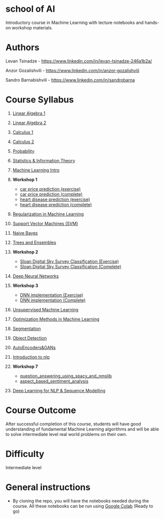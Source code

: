 # school of AI
Introductory course in Machine Learning with lecture notebooks and hands-on workshop materials.

# Authors
Levan Tsinadze - https://www.linkedin.com/in/levan-tsinadze-246a1b2a/

Anzor Gozalishvili - https://www.linkedin.com/in/anzor-gozalishvili

Sandro Barnabishvili - https://www.linkedin.com/in/sandrobarna

# Course Syllabus
1. [Linear Algebra 1](https://github.com/MaxinAI/school-of-ai/blob/master/lecture_1_linear_algebra_1.ipynb)

2. [Linear Algebra 2](https://github.com/MaxinAI/school-of-ai/blob/master/lecture_2_linear_algebra_2.ipynb)

3. [Calculus 1](https://github.com/MaxinAI/school-of-ai/blob/master/lecture_3_calculus_1.ipynb)

4. [Calculus 2](https://github.com/MaxinAI/school-of-ai/blob/master/lecture_4_calculus_2.ipynb)

5. [Probability](https://github.com/MaxinAI/school-of-ai/blob/master/lecture_5_probability.ipynb)

6. [Statistics & Information Theory](https://github.com/MaxinAI/school-of-ai/blob/master/lecture_6_statistics.ipynb)

7. [Machine Learning Intro](https://github.com/MaxinAI/school-of-ai/blob/master/lecture_7_machine_learning_intro.ipynb)

8. **Workshop 1**
    - [car price prediction (exercise)](https://github.com/MaxinAI/school-of-ai/blob/master/workshop_1_car_price_prediction(exercise).ipynb)
    - [car price prediction (complete)](https://github.com/MaxinAI/school-of-ai/blob/master/workshop_1_car_price_prediction(complete).ipynb)
    - [heart disease prediction (exercise)](https://github.com/MaxinAI/school-of-ai/blob/master/workshop_1_heart_disease_prediction(exercise).ipynb)
    - [heart disease prediction (complete)](https://github.com/MaxinAI/school-of-ai/blob/master/workshop_1_heart_disease_prediction(complete).ipynb)
  
9. [Regularization in Machine Learning](https://github.com/MaxinAI/school-of-ai/blob/master/lecture_8_machine_learning_regularization.ipynb)

10. [Support Vector Machines (SVM)](https://github.com/MaxinAI/school-of-ai/blob/master/lecture_9_svm.ipynb)

11. [Naive Bayes](https://github.com/MaxinAI/school-of-ai/blob/master/lecture_10_naive_bayes.ipynb)

12. [Trees and Ensembles](https://github.com/MaxinAI/school-of-ai/blob/master/lecture_11_trees_and_ensembles.ipynb)

13. **Workshop 2**
    - [Sloan Digital Sky Survey Classification (Exercise)](https://github.com/MaxinAI/school-of-ai/blob/master/workshop_2_sdss_classification(exercise).ipynb)
    - [Sloan Digital Sky Survey Classification (Complete)](https://github.com/MaxinAI/school-of-ai/blob/master/workshop_2_sdss_classification(complete).ipynb)
  
14. [Deep Neural Networks](https://github.com/MaxinAI/school-of-ai/blob/master/lecture_12_dnn.ipynb)

15. **Workshop 3**
    - [DNN implementation (Exercise)](https://github.com/MaxinAI/school-of-ai/blob/master/workshop_3_dnn_implementation.ipynb)
    - [DNN implementation (Complete)](https://github.com/MaxinAI/school-of-ai/blob/master/workshop_3_dnn_implementation_complete.ipynb)

16. [Unsupervised Machine Learning](https://github.com/MaxinAI/school-of-ai/blob/master/lecture_13_unsupervised_ml.ipynb)
17. [Optimization Methods in Machine Learning](https://github.com/MaxinAI/school-of-ai/blob/master/lecture_14_optimizations.ipynb)
18. [Segmentation](https://github.com/MaxinAI/school-of-ai/blob/master/lecture_18_segmentation_detection.ipynb)
19. [Object Detection](https://github.com/MaxinAI/school-of-ai/blob/master/lecture_19_object-detection.ipynb)
20. [AutoEncoders&GANs](https://github.com/MaxinAI/school-of-ai/blob/master/lecture_20_ssl_autoencoders_gans.ipynb)
21. [Introduction to nlp](https://github.com/MaxinAI/school-of-ai/blob/master/lecture_21_natural_language_processing_1.ipynb)

22. **Workshop 7**
    - [question_answering_using_spacy_and_nmslib](https://github.com/MaxinAI/school-of-ai/blob/master/workshop_7_question_answering_using_spacy_and_nmslib.ipynb)
    - [aspect_based_sentiment_analysis](https://github.com/MaxinAI/school-of-ai/blob/master/workshop_7_aspect_based_sentiment_analysis.ipynb)
23. [Deep Learning for NLP & Sequence Modelling](https://github.com/MaxinAI/school-of-ai/blob/master/lecture_22_natural_language_processing_2.ipynb)
  
# Course Outcome
After successful completion of this course, students will have good understanding of fundamental Machine Learning algorithms and will be able to solve intermediate level real world problems on their own.

# Difficulty
Intermediate level

# General instructions
- By cloning the repo, you will have the notebooks needed during the course. All these notebooks can be run using [Google Colab](https://colab.research.google.com/) (Ready to go)
